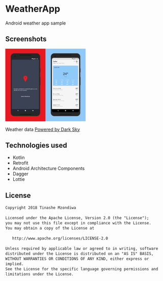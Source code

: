 # WeatherApp
Android weather app sample

## Screenshots
<img src="art/screener_1521708935236.png" width="25%" /><img src="art/screener_1521708943605.png" width="25%" />



Weather data [Powered by Dark Sky](https://darksky.net)

## Technologies used
* Kotlin
* Retrofit
* Android Architecture Components 
* Dagger
* Lottie


## License

    Copyright 2018 Tinashe Mzondiwa

    Licensed under the Apache License, Version 2.0 (the "License");
    you may not use this file except in compliance with the License.
    You may obtain a copy of the License at

       http://www.apache.org/licenses/LICENSE-2.0

    Unless required by applicable law or agreed to in writing, software
    distributed under the License is distributed on an "AS IS" BASIS,
    WITHOUT WARRANTIES OR CONDITIONS OF ANY KIND, either express or implied.
    See the License for the specific language governing permissions and
    limitations under the License.
